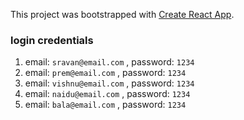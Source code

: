 This project was bootstrapped with [Create React App](https://github.com/facebook/create-react-app).

### login credentials
  1. email: `sravan@email.com` , password: `1234`
  2. email: `prem@email.com` , password: `1234`
  3. email: `vishnu@email.com` , password: `1234`
  4. email: `naidu@email.com` , password: `1234`
  5. email: `bala@email.com` , password: `1234`

